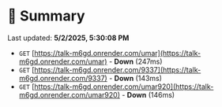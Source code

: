 # 📖 Summary
Last updated: **5/2/2025, 5:30:08 PM**

- `GET` [https://talk-m6gd.onrender.com/umar](https://talk-m6gd.onrender.com/umar) - **Down** (247ms)
- `GET` [https://talk-m6gd.onrender.com/9337](https://talk-m6gd.onrender.com/9337) - **Down** (143ms)
- `GET` [https://talk-m6gd.onrender.com/umar920](https://talk-m6gd.onrender.com/umar920) - **Down** (146ms)
